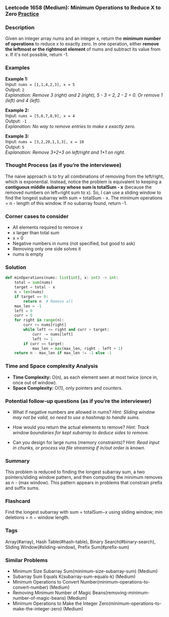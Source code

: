 ### Leetcode 1658 (Medium): Minimum Operations to Reduce X to Zero [Practice](https://leetcode.com/problems/minimum-operations-to-reduce-x-to-zero)

### Description  
Given an integer array nums and an integer x, return the **minimum number of operations** to reduce x to exactly zero. In one operation, either **remove the leftmost or the rightmost element** of nums and subtract its value from x. If it's not possible, return -1.

### Examples  

**Example 1:**  
Input: `nums = [1,1,4,2,3], x = 5`  
Output: `2`  
*Explanation: Remove 3 (right) and 2 (right), 5 - 3 = 2, 2 - 2 = 0. Or remove 1 (left) and 4 (left).*

**Example 2:**  
Input: `nums = [5,6,7,8,9], x = 4`  
Output: `-1`  
*Explanation: No way to remove entries to make x exactly zero.*

**Example 3:**  
Input: `nums = [3,2,20,1,1,3], x = 10`  
Output: `5`  
*Explanation: Remove 3+2+3 on left/right and 1+1 on right.*

### Thought Process (as if you’re the interviewee)  
The naive approach is to try all combinations of removing from the left/right, which is exponential. Instead, notice the problem is equivalent to keeping a **contiguous middle subarray whose sum is totalSum - x** (because the removed numbers on left+right sum to x). So, I can use a sliding window to find the longest subarray with sum = totalSum - x. The minimum operations = n - length of this window. If no subarray found, return -1.

### Corner cases to consider  
- All elements required to remove x
- x larger than total sum
- x = 0
- Negative numbers in nums (not specified, but good to ask)
- Removing only one side solves it
- nums is empty

### Solution

```python
def minOperations(nums: list[int], x: int) -> int:
    total = sum(nums)
    target = total - x
    n = len(nums)
    if target == 0:
        return n  # Remove all
    max_len = -1
    left = 0
    curr = 0
    for right in range(n):
        curr += nums[right]
        while left <= right and curr > target:
            curr -= nums[left]
            left += 1
        if curr == target:
            max_len = max(max_len, right - left + 1)
    return n - max_len if max_len != -1 else -1
```

### Time and Space complexity Analysis  
- **Time Complexity:** O(n), as each element seen at most twice (once in, once out of window).
- **Space Complexity:** O(1), only pointers and counters.


### Potential follow-up questions (as if you’re the interviewer)  

- What if negative numbers are allowed in nums?
  *Hint: Sliding window may not be valid, so need to use a hashmap to handle sums.*

- How would you return the actual elements to remove?
  *Hint: Track window boundaries for kept subarray to deduce sides to remove.*

- Can you design for large nums (memory constraints)?
  *Hint: Read input in chunks, or process via file streaming if in/out order is known.*

### Summary
This problem is reduced to finding the longest subarray sum, a two pointers/sliding window pattern, and then computing the minimum removes as n - (max window). This pattern appears in problems that constrain prefix and suffix sums.


### Flashcard
Find the longest subarray with sum = totalSum−x using sliding window; min deletions = n − window length.

### Tags
Array(#array), Hash Table(#hash-table), Binary Search(#binary-search), Sliding Window(#sliding-window), Prefix Sum(#prefix-sum)

### Similar Problems
- Minimum Size Subarray Sum(minimum-size-subarray-sum) (Medium)
- Subarray Sum Equals K(subarray-sum-equals-k) (Medium)
- Minimum Operations to Convert Number(minimum-operations-to-convert-number) (Medium)
- Removing Minimum Number of Magic Beans(removing-minimum-number-of-magic-beans) (Medium)
- Minimum Operations to Make the Integer Zero(minimum-operations-to-make-the-integer-zero) (Medium)